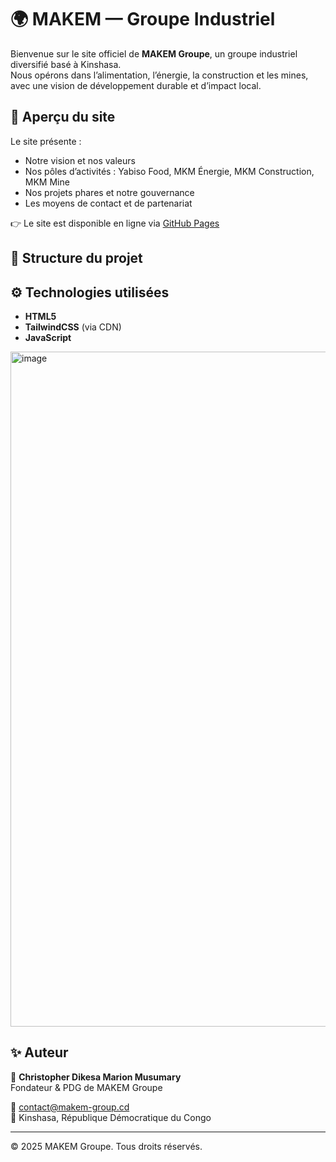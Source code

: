 # 🌍 MAKEM — Groupe Industriel

Bienvenue sur le site officiel de **MAKEM Groupe**, un groupe industriel diversifié basé à Kinshasa.  
Nous opérons dans l’alimentation, l’énergie, la construction et les mines, avec une vision de développement durable et d’impact local.

## 🚀 Aperçu du site
Le site présente :
- Notre vision et nos valeurs  
- Nos pôles d’activités : Yabiso Food, MKM Énergie, MKM Construction, MKM Mine  
- Nos projets phares et notre gouvernance  
- Les moyens de contact et de partenariat  

👉 Le site est disponible en ligne via [GitHub Pages](https://ton-pseudo.github.io/makem-site/)  

## 📂 Structure du projet

## ⚙️ Technologies utilisées
- **HTML5**  
- **TailwindCSS** (via CDN)  
- **JavaScript**  
<img width="1920" height="1080" alt="image" src="https://github.com/user-attachments/assets/8a808f9e-08a4-4923-8236-eab9b85ce7de" />

## ✨ Auteur
👤 **Christopher Dikesa Marion Musumary**  
Fondateur & PDG de MAKEM Groupe  

📧 contact@makem-group.cd  
📍 Kinshasa, République Démocratique du Congo  

---
© 2025 MAKEM Groupe. Tous droits réservés.
